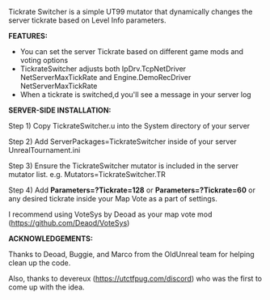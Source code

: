 Tickrate Switcher is a simple UT99 mutator that dynamically changes the server tickrate based on Level Info parameters.

**FEATURES:**

- You can set the server Tickrate based on different game mods and voting options
- TickrateSwitcher adjusts both IpDrv.TcpNetDriver NetServerMaxTickRate and Engine.DemoRecDriver NetServerMaxTickRate
- When a tickrate is switched,d you'll see a message in your server log

**SERVER-SIDE INSTALLATION:**

Step 1) Copy TickrateSwitcher.u into the System directory of your server

Step 2) Add ServerPackages=TickrateSwitcher inside of your server UnrealTournament.ini

Step 3) Ensure the TickrateSwitcher mutator is included in the server mutator list. e.g. Mutators=TickrateSwitcher.TR

Step 4) Add **Parameters=?Tickrate=128** or **Parameters=?Tickrate=60** or any desired tickrate inside your Map Vote as a part of settings.

I recommend using VoteSys by Deoad as your map vote mod (https://github.com/Deaod/VoteSys)

**ACKNOWLEDGEMENTS:**

Thanks to Deoad, Buggie, and Marco from the OldUnreal team for helping clean up the code.

Also, thanks to devereux (https://utctfpug.com/discord) who was the first to come up with the idea.
